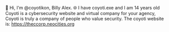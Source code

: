 👋 Hi, I'm @coyotikon, Billy Alex.
🌐 I have coyoti.exe and I am 14 years old Coyoti is a cybersecurity website and virtual company for your agency, Coyoti is truly a company of people who value security.
The coyoti website is: https://theccorp.neocities.org
